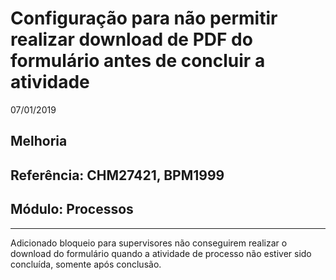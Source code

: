 # Configuração para não permitir realizar download de PDF do formulário antes de concluir a atividade
07/01/2019
## Melhoria
## Referência: CHM27421, BPM1999
## Módulo: Processos
***

Adicionado bloqueio para supervisores não conseguirem realizar o download do formulário quando a atividade de processo não estiver sido concluída, somente após conclusão.